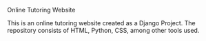 Online Tutoring Website

This is an online tutoring website created as a Django Project. The repository consists of HTML, Python, CSS, among other tools used. 
